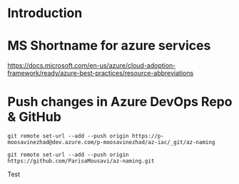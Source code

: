 # Introduction 

# MS Shortname for azure services
https://docs.microsoft.com/en-us/azure/cloud-adoption-framework/ready/azure-best-practices/resource-abbreviations

# Push changes in Azure DevOps Repo & GitHub
```
git remote set-url --add --push origin https://p-moosavinezhad@dev.azure.com/p-moosavinezhad/az-iac/_git/az-naming

git remote set-url --add --push origin https://github.com/ParisaMousavi/az-naming.git
```

Test